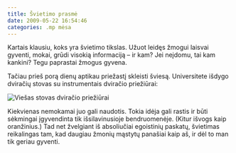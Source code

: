 ```yaml
---
title: Švietimo prasmė
date: 2009-05-22 16:54:46
categories: .mp mėsa
---
```


Kartais klausiu, koks yra švietimo tikslas. Užuot leidęs žmogui laisvai gyventi, mokai, grūdi visokią informaciją – ir kam? Jei neįdomu, tai kam kankini? Tegu paprastai žmogus gyvena.

Tačiau prieš porą dienų aptikau priežastį skleisti šviesą. Universitete išdygo dviračių stovas su instrumentais dviračio priežiūrai:

![Viešas stovas dviračio priežiūrai](https://i0.wp.com/lh3.ggpht.com/_np4PxJuZjZk/ShawpsW6cCI/AAAAAAAAC0c/XNNstBCudpY/s800/DviraciuRojus.jpg)

Kiekvienas nemokamai juo gali naudotis. Tokia idėja gali rastis ir būti sėkmingai įgyvendinta tik išsilavinusioje bendruomenėje. (Kitur išvogs kaip oranžinius.) Tad net žvelgiant iš absoliučiai egoistinių paskatų, švietimas reikalingas tam, kad daugiau žmonių mąstytų panašiai kaip aš, ir dėl to man tik geriau gyventi.
